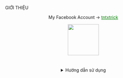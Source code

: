 GIỚI THIỆU 


<div align="center">
  My Facebook Account ->
  <a href="https://www.facebook.com/tntxtrick" style="color: green;">tntxtrick</a></h3></div>

> 
<p align="center">
    <img align="center" src="" width="100"/>
<h1 align="center"> </h1>
   
   <details>
   <summary align="center"> Hướng dẫn sử dụng </summary>

> <h6 align='center'> Các bước để chạy bot messenger trên replit:<br></h6>
1. Click vô link để tải c3c (https://github.com/c3cbot/c3c-fbstate.git). 
2.  Mở app kiwi đăng nhập Facebook, upload file c3c để tải, copy fbstate về
3. Sau đó quay lại file dán vào ***`appstate.json`***.
4.  Bạn có thể chỉnh sửa thông tin bot tại ***`config.json`***.
5.  Để bot được hoạt động hãy ấn ***`RUN`***.
6.  Chúc bạn một ngày tốt lành và sử dụng dịch vụ vui vẻ! 😘. 
```bash
"BOTNAME": "BOT_NAME",
"PREFIX": "/",
"ADMINBOT": [
    "THAY ID CỦA BẠN VÀO"

```
###### Chat with Me (https://www.facebook.com/tntxtrick)
###### Mua src api, bot liên hệ mik. 
 
 *Note: Không thay đổi bất kì credits trong xảy ra vấn đề gì thì mik ko chịu trách nhiệm. 
</details>
